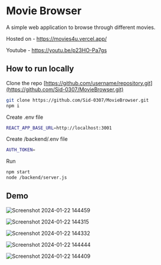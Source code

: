 # Movie Browser

A simple web application to browse through different movies.  

Hosted on - https://movies4u.vercel.app/

Youtube - https://youtu.be/p23HO-Pa7gs

## How to run locally

Clone the repo [https://github.com/username/repository.git](https://github.com/Sid-0307/MovieBrowser.git)
```bash
git clone https://github.com/Sid-0307/MovieBrowser.git
npm i
```
Create .env file 
```bash
REACT_APP_BASE_URL=http://localhost:3001
```

Create /backend/.env file
```bash
AUTH_TOKEN=
```

Run
```bash
npm start
node /backend/server.js
```

## Demo
![Screenshot 2024-01-22 144459](https://github.com/Sid-0307/MovieBrowser/assets/110523312/3acb6b6a-f872-4295-9279-2c7020e6f81a)

![Screenshot 2024-01-22 144315](https://github.com/Sid-0307/MovieBrowser/assets/110523312/c7029ad8-82a3-4228-92e6-9e062e8e4f93)

![Screenshot 2024-01-22 144332](https://github.com/Sid-0307/MovieBrowser/assets/110523312/e9e03923-e894-4f0f-9102-4e8f0498c5ad)

![Screenshot 2024-01-22 144444](https://github.com/Sid-0307/MovieBrowser/assets/110523312/f53373a3-d053-4520-be42-b0c5058121b6)

![Screenshot 2024-01-22 144409](https://github.com/Sid-0307/MovieBrowser/assets/110523312/cd029246-8f81-4129-aea9-b6b1c8f0fe50)




